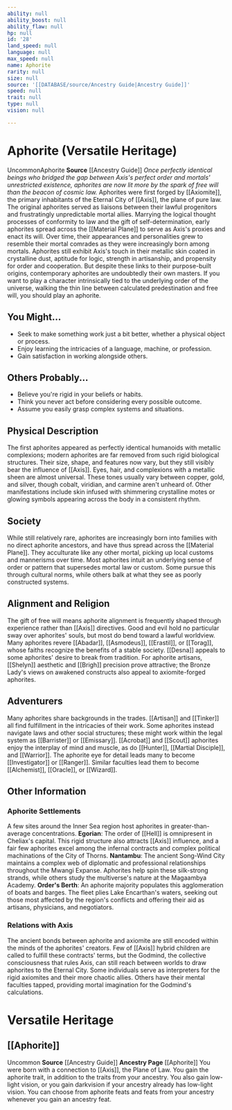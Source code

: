 ```yaml
---
ability: null
ability_boost: null
ability_flaw: null
hp: null
id: '28'
land_speed: null
language: null
max_speed: null
name: Aphorite
rarity: null
size: null
source: '[[DATABASE/source/Ancestry Guide|Ancestry Guide]]'
speed: null
trait: null
type: null
vision: null

---
```

# Aphorite (Versatile Heritage)

<span class="trait-uncommon item-trait">Uncommon</span><span class="item-trait">Aphorite</span>
**Source** [[Ancestry Guide]] 
_Once perfectly identical beings who bridged the gap between Axis's perfect order and mortals' unrestricted existence, aphorites are now lit more by the spark of free will than the beacon of cosmic law._
Aphorites were first forged by [[Axiomite]], the primary inhabitants of the Eternal City of [[Axis]], the plane of pure law. The original aphorites served as liaisons between their lawful progenitors and frustratingly unpredictable mortal allies. Marrying the logical thought processes of conformity to law and the gift of self-determination, early aphorites spread across the [[Material Plane]] to serve as Axis's proxies and enact its will. Over time, their appearances and personalities grew to resemble their mortal comrades as they were increasingly born among mortals. Aphorites still exhibit Axis's touch in their metallic skin coated in crystalline dust, aptitude for logic, strength in artisanship, and propensity for order and cooperation. But despite these links to their purpose-built origins, contemporary aphorites are undoubtedly their own masters.
 If you want to play a character intrinsically tied to the underlying order of the universe, walking the thin line between calculated predestination and free will, you should play an aphorite.

## You Might...

* Seek to make something work just a bit better, whether a physical object or process.
* Enjoy learning the intricacies of a language, machine, or profession.
* Gain satisfaction in working alongside others.

## Others Probably...

* Believe you're rigid in your beliefs or habits.
* Think you never act before considering every possible outcome.
* Assume you easily grasp complex systems and situations.

## Physical Description

The first aphorites appeared as perfectly identical humanoids with metallic complexions; modern aphorites are far removed from such rigid biological structures. Their size, shape, and features now vary, but they still visibly bear the influence of [[Axis]]. Eyes, hair, and complexions with a metallic sheen are almost universal. These tones usually vary between copper, gold, and silver, though cobalt, viridian, and carmine aren't unheard of. Other manifestations include skin infused with shimmering crystalline motes or glowing symbols appearing across the body in a consistent rhythm.

## Society

While still relatively rare, aphorites are increasingly born into families with no direct aphorite ancestors, and have thus spread across the [[Material Plane]]. They acculturate like any other mortal, picking up local customs and mannerisms over time. Most aphorites intuit an underlying sense of order or pattern that supersedes mortal law or custom. Some pursue this through cultural norms, while others balk at what they see as poorly constructed systems.

## Alignment and Religion

The gift of free will means aphorite alignment is frequently shaped through experience rather than [[Axis]] directives. Good and evil hold no particular sway over aphorites' souls, but most do bend toward a lawful worldview.
 Many aphorites revere [[Abadar]], [[Asmodeus]], [[Erastil]], or [[Torag]], whose faiths recognize the benefits of a stable society. [[Desna]] appeals to some aphorites' desire to break from tradition. For aphorite artisans, [[Shelyn]] aesthetic and [[Brigh]] precision prove attractive; the Bronze Lady's views on awakened constructs also appeal to axiomite-forged aphorites.

## Adventurers

Many aphorites share backgrounds in the trades. [[Artisan]] and [[Tinker]] all find fulfillment in the intricacies of their work. Some aphorites instead navigate laws and other social structures; these might work within the legal system as [[Barrister]] or [[Emissary]]. [[Acrobat]] and [[Scout]] aphorites enjoy the interplay of mind and muscle, as do [[Hunter]], [[Martial Disciple]], and [[Warrior]]. The aphorite eye for detail leads many to become [[Investigator]] or [[Ranger]]. Similar faculties lead them to become [[Alchemist]], [[Oracle]], or [[Wizard]].

## Other Information

### Aphorite Settlements

A few sites around the Inner Sea region host aphorites in greater-than-average concentrations. 
**Egorian**: The order of [[Hell]] is omnipresent in Cheliax's capital. This rigid structure also attracts [[Axis]] influence, and a fair few aphorites excel among the infernal contracts and complex political machinations of the City of Thorns. 
**Nantambu**: The ancient Song-Wind City maintains a complex web of diplomatic and professional relationships throughout the Mwangi Expanse. Aphorites help spin these silk-strong strands, while others study the multiverse's nature at the Magaambya Academy. 
**Order's Berth**: An aphorite majority populates this agglomeration of boats and barges. The fleet plies Lake Encarthan's waters, seeking out those most affected by the region's conflicts and offering their aid as artisans, physicians, and negotiators.

### Relations with Axis

The ancient bonds between aphorite and axiomite are still encoded within the minds of the aphorites' creators. Few of [[Axis]] hybrid children are called to fulfill these contracts' terms, but the Godmind, the collective consciousness that rules Axis, can still reach between worlds to draw aphorites to the Eternal City. Some individuals serve as interpreters for the rigid axiomites and their more chaotic allies. Others have their mental faculties tapped, providing mortal imagination for the Godmind's calculations.

# Versatile Heritage

## [[Aphorite]]

<span class="trait-uncommon item-trait">Uncommon</span>
**Source** [[Ancestry Guide]] 
**Ancestry Page** [[Aphorite]]
You were born with a connection to [[Axis]], the Plane of Law. You gain the aphorite trait, in addition to the traits from your ancestry. You also gain low-light vision, or you gain darkvision if your ancestry already has low-light vision. You can choose from aphorite feats and feats from your ancestry whenever you gain an ancestry feat.